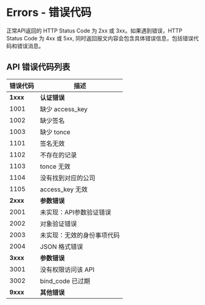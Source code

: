 #  Errors - 错误代码

正常API返回的 HTTP Status Code 为 2xx 或 3xx。如果遇到错误，HTTP Status Code 为 4xx 或 5xx,
同时返回报文内容会包含具体错误信息，包括错误代码和错误消息。

## API 错误代码列表

错误代码 | 描述
-------- | -------
**1xxx** | **认证错误**
1001     | 缺少 access_key
1002     | 缺少签名
1003     | 缺少 tonce
1101     | 签名无效
1102     | 不存在的记录
1103     | tonce 无效
1104     | 没有找到对应的公司
1105     | access_key 无效
**2xxx** | **参数错误**
2001     | 未实现：API参数验证错误
2002     | 对象验证错误
2003     | 未实现：无效的身份事项代码
2004     | JSON 格式错误
**3xxx** | **参数错误**
3001     | 没有权限访问该 API
3002     | bind_code 已过期
**9xxx** | **其他错误**
